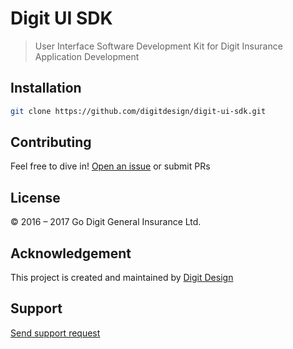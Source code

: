 # Digit UI SDK
> User Interface Software Development Kit for Digit Insurance Application Development

## Installation
```sh
git clone https://github.com/digitdesign/digit-ui-sdk.git
```

## Contributing
Feel free to dive in! [Open an issue](https://github.com/digitdesign/digit-ui-sdk/issues/new/) or submit PRs

## License
© 2016 – 2017 Go Digit General Insurance Ltd.

## Acknowledgement
This project is created and maintained by [Digit Design](https://godigit.design/)

## Support
[Send support request](mailto:shaan.shivanandan@godigit.com?Subject=Support%3A%20Digit%20UI%20SDK)